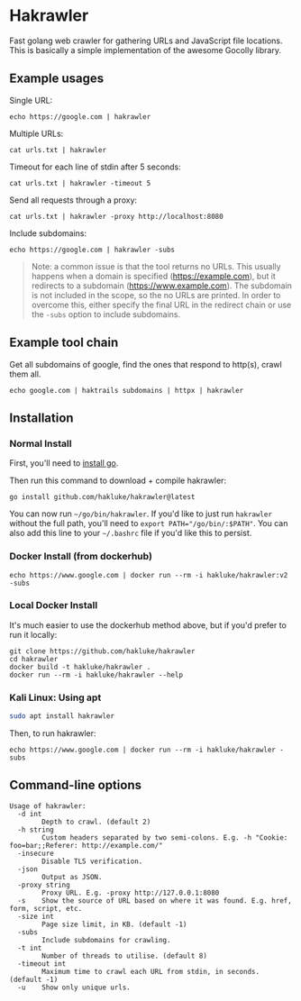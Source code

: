 # Hakrawler

Fast golang web crawler for gathering URLs and JavaScript file locations. This is basically a simple implementation of the awesome Gocolly library.

## Example usages

Single URL:

```
echo https://google.com | hakrawler
```

Multiple URLs:

```
cat urls.txt | hakrawler
```

Timeout for each line of stdin after 5 seconds:

```
cat urls.txt | hakrawler -timeout 5
```

Send all requests through a proxy:

```
cat urls.txt | hakrawler -proxy http://localhost:8080
```

Include subdomains:

```
echo https://google.com | hakrawler -subs
```

> Note: a common issue is that the tool returns no URLs. This usually happens when a domain is specified (https://example.com), but it redirects to a subdomain (https://www.example.com). The subdomain is not included in the scope, so the no URLs are printed. In order to overcome this, either specify the final URL in the redirect chain or use the `-subs` option to include subdomains.

## Example tool chain

Get all subdomains of google, find the ones that respond to http(s), crawl them all.

```
echo google.com | haktrails subdomains | httpx | hakrawler
```

## Installation

### Normal Install

First, you'll need to [install go](https://golang.org/doc/install).

Then run this command to download + compile hakrawler:
```
go install github.com/hakluke/hakrawler@latest
```

You can now run `~/go/bin/hakrawler`. If you'd like to just run `hakrawler` without the full path, you'll need to `export PATH="/go/bin/:$PATH"`. You can also add this line to your `~/.bashrc` file if you'd like this to persist.

### Docker Install (from dockerhub)

```
echo https://www.google.com | docker run --rm -i hakluke/hakrawler:v2 -subs
```

### Local Docker Install

It's much easier to use the dockerhub method above, but if you'd prefer to run it locally:

```
git clone https://github.com/hakluke/hakrawler
cd hakrawler
docker build -t hakluke/hakrawler .
docker run --rm -i hakluke/hakrawler --help
```
### Kali Linux: Using apt

```sh
sudo apt install hakrawler
```

Then, to run hakrawler:

```
echo https://www.google.com | docker run --rm -i hakluke/hakrawler -subs
```

## Command-line options
```
Usage of hakrawler:
  -d int
    	Depth to crawl. (default 2)
  -h string
    	Custom headers separated by two semi-colons. E.g. -h "Cookie: foo=bar;;Referer: http://example.com/" 
  -insecure
    	Disable TLS verification.
  -json
    	Output as JSON.
  -proxy string
    	Proxy URL. E.g. -proxy http://127.0.0.1:8080
  -s	Show the source of URL based on where it was found. E.g. href, form, script, etc.
  -size int
    	Page size limit, in KB. (default -1)
  -subs
    	Include subdomains for crawling.
  -t int
    	Number of threads to utilise. (default 8)
  -timeout int
    	Maximum time to crawl each URL from stdin, in seconds. (default -1)
  -u	Show only unique urls.
```

